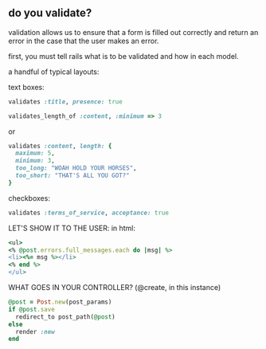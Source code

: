 ## do you validate?
validation allows us to ensure that a form is filled out correctly and return an error in the case that the user makes an error.

first, you must tell rails what is to be validated and how in each model.

a handful of typical layouts:

text boxes:

```ruby
validates :title, presence: true
```

```ruby
validates_length_of :content, :minimum => 3
```
or
```ruby
validates :content, length: {
  maximum: 5,
  minimum: 3,
  too_long: "WOAH HOLD YOUR HORSES",
  too_short: "THAT'S ALL YOU GOT?"
}
```
checkboxes:

```ruby
validates :terms_of_service, acceptance: true
```

LET'S SHOW IT TO THE USER:
in html:
```ruby
<ul>
<% @post.errors.full_messages.each do |msg| %>
<li><%= msg %></li>
<% end %>
</ul>
```

WHAT GOES IN YOUR CONTROLLER? (@create, in this instance)
```ruby
@post = Post.new(post_params)
if @post.save
  redirect_to post_path(@post)
else
  render :new
end
```
